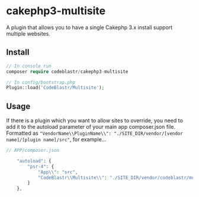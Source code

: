 # cakephp3-multisite
A plugin that allows you to have a single Cakephp 3.x install support multiple websites. 

## Install

```php
// In console run
composer require codeblastr/cakephp3-multisite
```

```php
// In config/bootstrap.php
Plugin::load('CodeBlastr/Multisite');
```


## Usage

If there is a plugin which you want to allow sites to override, you need to add it to the autoload parameter of your main app composer.json file.  Formatted as ``"VendorName\\PluginName\\": "./SITE_DIR/vendor/[vendor name]/[plugin name]/src"``, for example...

```php
// APP/composer.json

    "autoload": {
        "psr-4": {
            "App\\": "src",
            "CodeBlastr\\Multisite\\": "./SITE_DIR/vendor/codeblastr/multisite/src"
        }
    },
```
